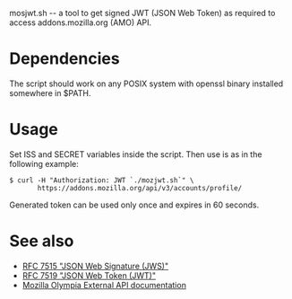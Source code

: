 mosjwt.sh -- a tool to get signed JWT (JSON Web Token) as required to access
addons.mozilla.org (AMO) API.

Dependencies
============

The script should work on any POSIX system with openssl binary installed
somewhere in $PATH.

Usage
=====

Set ISS and SECRET variables inside the script. Then use is as in the
following example:

    $ curl -H "Authorization: JWT `./mozjwt.sh`" \
           https://addons.mozilla.org/api/v3/accounts/profile/

Generated token can be used only once and expires in 60 seconds.

See also
========

- [RFC 7515 "JSON Web Signature (JWS)"][rfc7515]
- [RFC 7519 "JSON Web Token (JWT)"][rfc7519]
- [Mozilla Olympia External API documentation][amoauth]


[rfc7515]: https://tools.ietf.org/html/rfc7515
[rfc7519]: https://tools.ietf.org/html/rfc7519
[amoauth]: https://olympia.readthedocs.org/en/latest/topics/api/auth.html
